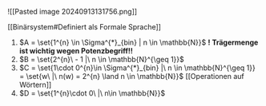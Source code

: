 ![[Pasted image 20240913131756.png]]

[[Binärsystem#Definiert als Formale Sprache]]

1. $A = \set{1^{n} \in \Sigma^{*}_{bin} | n \in \mathbb{N}}$ **! Trägermenge ist wichtig wegen Potenzbegriff!!**
3. $B = \set{2^{n}\ - 1 |\ n \in \mathbb{N}^{\geq 1}}$  
4. $C = \set{1\cdot 0^{n}\in \Sigma^{*}_{bin} |\ n \in \mathbb{N}^{\geq 1}} = \set{w\ |\ n(w) = 2^{n} \land n \in \mathbb{N}}$ [[Operationen auf Wörtern]] 
5. $D = \set{1^{n}\cdot 0\ |\ n\in \mathbb{N}}$  

